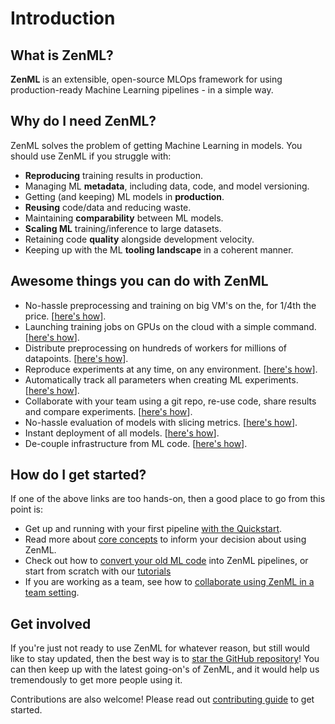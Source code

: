 # Introduction

## What is ZenML?
**ZenML** is an extensible, open-source MLOps framework for using production-ready Machine Learning pipelines - in a simple way. 

## Why do I need ZenML?
ZenML solves the problem of getting Machine Learning in models. You should use ZenML if you struggle with:

* **Reproducing** training results in production.
* Managing ML **metadata**, including data, code, and model versioning.
* Getting (and keeping) ML models in **production**.
* **Reusing** code/data and reducing waste.
* Maintaining **comparability** between ML models.
* **Scaling ML** training/inference to large datasets.
* Retaining code **quality** alongside development velocity.
* Keeping up with the ML **tooling landscape** in a coherent manner.

## Awesome things you can do with ZenML
* No-hassle preprocessing and training on big VM's on the, for 1/4th the price. [[here's how](tutorials/running-a-pipeline-on-a-google-cloud-vm.md)].
* Launching training jobs on GPUs on the cloud with a simple command. [[here's how](tutorials/training-on-gcp-gpu.md)].
* Distribute preprocessing on hundreds of workers for millions of datapoints. [[here's how](tutorials/building-a-classifier-on-33m-samples.md)].
* Reproduce experiments at any time, on any environment. [[here's how](tutorials/ensuring-ml-reproducibility.md)].
* Automatically track all parameters when creating ML experiments. [[here's how](tutorials/creating-first-pipeline.ipynb)].
* Collaborate with your team using a git repo, re-use code, share results and compare experiments. [[here's how](tutorials/team-collaboration-with-zenml-and-google-cloud.md)].
* No-hassle evaluation of models with slicing metrics. [[here's how](tutorials/creating-first-pipeline.ipynb)]. 
* Instant deployment of all models. [[here's how](tutorials/deploying-on-gcp.md)].
* De-couple infrastructure from ML code. [[here's how](backends/what-is-a-backend.md)].


## How do I get started?
If one of the above links are too hands-on, then a good place to go from this point is:

* Get up and running with your first pipeline [with the Quickstart](getting-started/quickstart.md).
* Read more about [core concepts](getting-started/core-concepts.md) to inform your decision about using ZenML.
* Check out how to [convert your old ML code](getting-started/organizing-zenml.md) into ZenML pipelines, or start from scratch with our [tutorials](tutorials/creating-first-pipeline.ipynb)
* If you are working as a team, see how to [collaborate using ZenML in a team setting](repository/team-collaboration-with-zenml.md).

## Get involved
If you're just not ready to use ZenML for whatever reason, but still would like to stay updated, then the best way 
is to [star the GitHub repository](https://github.com/maiot-io/zenml)! You can then keep up with the latest going-on's 
of ZenML, and it would help us tremendously to get more people using it.

Contributions are also welcome! Please read out [contributing guide](https://github.com/maiot-io/zenml/blob/main/CONTRIBUTING.md) to 
get started.